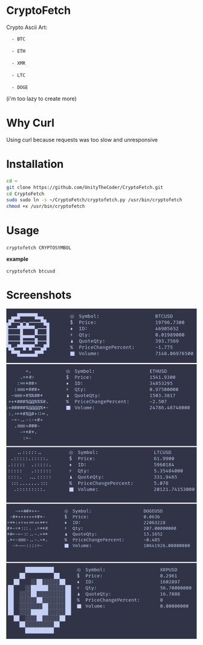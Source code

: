 # CryptoFetch
Crypto Ascii Art:

      - BTC
      
      - ETH
      
      - XMR
      
      - LTC
      
      - DOGE
      
      
 (i'm too lazy to create more)

# Why Curl
Using curl because requests was too slow and unresponsive

# Installation
```bash
cd ~
git clone https://github.com/UnityTheCoder/CryptoFetch.git
cd CryptoFetch
sudo sudo ln -s ~/CryptoFetch/cryptofetch.py /usr/bin/cryptofetch
chmod +x /usr/bin/cryptofetch
```
# Usage

`cryptofetch CRYPTOSYMBOL`








**example**

`cryptofetch btcusd`



# Screenshots

![Alt text](https://raw.githubusercontent.com/UnityTheCoder/CryptoFetch/main/assets/btcfetch.png)
![Alt text](https://raw.githubusercontent.com/UnityTheCoder/CryptoFetch/main/assets/ethfetch.png)
![Alt text](https://raw.githubusercontent.com/UnityTheCoder/CryptoFetch/main/assets/ltcfetch.png)
![Alt text](https://raw.githubusercontent.com/UnityTheCoder/CryptoFetch/main/assets/dogefetch.png)
![Alt text](https://raw.githubusercontent.com/UnityTheCoder/CryptoFetch/main/assets/xrpfetch.png)
